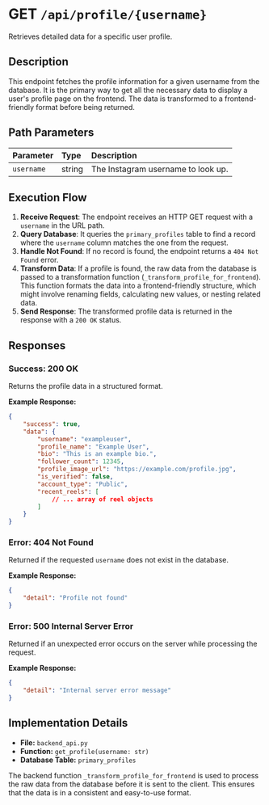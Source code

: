 # GET `/api/profile/{username}`

Retrieves detailed data for a specific user profile.

## Description

This endpoint fetches the profile information for a given username from the database. It is the primary way to get all the necessary data to display a user's profile page on the frontend. The data is transformed to a frontend-friendly format before being returned.

## Path Parameters

| Parameter  | Type   | Description                        |
| :--------- | :----- | :--------------------------------- |
| `username` | string | The Instagram username to look up. |

## Execution Flow

1.  **Receive Request**: The endpoint receives an HTTP GET request with a `username` in the URL path.
2.  **Query Database**: It queries the `primary_profiles` table to find a record where the `username` column matches the one from the request.
3.  **Handle Not Found**: If no record is found, the endpoint returns a `404 Not Found` error.
4.  **Transform Data**: If a profile is found, the raw data from the database is passed to a transformation function (`_transform_profile_for_frontend`). This function formats the data into a frontend-friendly structure, which might involve renaming fields, calculating new values, or nesting related data.
5.  **Send Response**: The transformed profile data is returned in the response with a `200 OK` status.

## Responses

### Success: 200 OK

Returns the profile data in a structured format.

**Example Response:**

```json
{
    "success": true,
    "data": {
        "username": "exampleuser",
        "profile_name": "Example User",
        "bio": "This is an example bio.",
        "follower_count": 12345,
        "profile_image_url": "https://example.com/profile.jpg",
        "is_verified": false,
        "account_type": "Public",
        "recent_reels": [
            // ... array of reel objects
        ]
    }
}
```

### Error: 404 Not Found

Returned if the requested `username` does not exist in the database.

**Example Response:**

```json
{
    "detail": "Profile not found"
}
```

### Error: 500 Internal Server Error

Returned if an unexpected error occurs on the server while processing the request.

**Example Response:**

```json
{
    "detail": "Internal server error message"
}
```

## Implementation Details

-   **File:** `backend_api.py`
-   **Function:** `get_profile(username: str)`
-   **Database Table:** `primary_profiles`

The backend function `_transform_profile_for_frontend` is used to process the raw data from the database before it is sent to the client. This ensures that the data is in a consistent and easy-to-use format.

